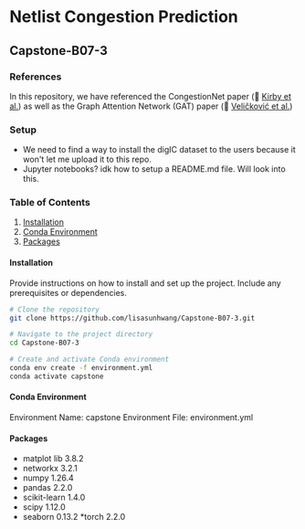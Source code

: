 # Netlist Congestion Prediction
## Capstone-B07-3

### References
In this repository, we have referenced the CongestionNet paper (🔗 [Kirby et al.](https://ieeexplore.ieee.org/document/8920342)) as well as the Graph Attention Network (GAT) paper (🔗 [Veličković et al.](https://arxiv.org/abs/1710.10903))

### Setup
* We need to find a way to install the digIC dataset to the users because it won't let me upload it to this repo.
* Jupyter notebooks? idk how to setup a README.md file. Will look into this.

### Table of Contents

1. [Installation](#installation)
2. [Conda Environment](#conda-environment)
3. [Packages](#packages)

#### Installation

Provide instructions on how to install and set up the project. Include any prerequisites or dependencies.

```bash
# Clone the repository
git clone https://github.com/lisasunhwang/Capstone-B07-3.git

# Navigate to the project directory
cd Capstone-B07-3

# Create and activate Conda environment
conda env create -f environment.yml
conda activate capstone
```

#### Conda Environment
Environment Name: capstone
Environment File: environment.yml

#### Packages
* matplot lib 3.8.2
* networkx 3.2.1
* numpy 1.26.4
* pandas 2.2.0
* scikit-learn 1.4.0
* scipy 1.12.0
* seaborn 0.13.2
*torch 2.2.0